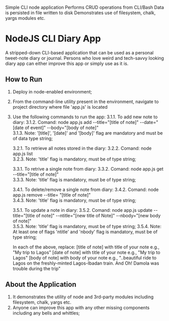 Simple CLI node application
Performs CRUD operations from CLI/Bash
Data is persisted in file written to disk 
Demonstrates use of filesystem, chalk, yargs modules etc.

# NodeJS CLI Diary App 
A stripped-down CLI-based application that can be used as a personal tweet-note diary or journal. Persons who love weird and tech-savvy looking diary app can either improve this app or simply use as it is.
 
## How to Run
1. Deploy in node-enabled environment;
2. From the command-line utility present in the environment, navigate to project directory where file 'app.js' is located
3. Use the following commands to run the app: 
	3.1.1. To add new note to diary: 
	3.1.2. Comand: node app.js add --title="[title of note]" --date="[date of event]" --body="[body of note]"       
    	3.1.3. Note: '[title]', '[date]' and '[body]' flag are mandatory and must be of data type string;
	
	3.2.1. To retrieve all notes stored in the diary: 
	3.2.2. Comand: node app.js list  
    	3.2.3. Note: 'title' flag is mandatory, must be of type string;
	
	3.3.1. To retrive a single note from diary: 
	3.3.2. Comand: node app.js get --title="[title of note]"	
    	3.3.3. Note: 'title' flag is mandatory, must be of type string;
	
	3.4.1. To delete/remove a single note from diary: 
	3.4.2. Comand: node app.js remove --title= "[title of note]" 	
    	3.4.3. Note: 'title' flag is mandatory, must be of type string;
	
	3.5.1. To update a note in diary: 
	3.5.2. Comand: node app.js update --title="[title of note]"  --ntitle="[new title of Note]" --nbody="[new body of note]" 	
    	3.5.3. Note: 'title' flag is mandatory, must be of type string;
	3.5.4. Note: At least one of flags 'ntitle' and 'nbody' flag is mandatory, must be of type string;
	
	In each of the above, replace:
	[title of note] with title of your note e.g., "My trip to Lagos"
	[date of note] with title of your note e.g., "My trip to Lagos"
	[body of note] with body of your note e.g., "..beautiful ride to Lagos on the freshly-minted Lagos-Ibadan train. And Oh! Damola was trouble during the trip"

	
## About the Application 
1. It demonstrates the utility of node and 3rd-party modules including filesystem, chalk, yargs etc.
2. Anyone can improve this app with any other missing components including any bells and whittles;



